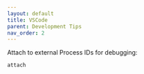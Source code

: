 ```yaml
---
layout: default
title: VSCode
parent: Development Tips
nav_order: 2
---
```


Attach to external Process IDs for debugging:

```
attach
```